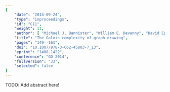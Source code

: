 ```yaml
---
{
    "date": "2014-09-24",
    "type": "inproceedings",
    "id": "C11",
    "weight": 11,
    "author": [ "Michael J. Bannister", "William E. Devanny", "David Eppstein", "Michael T. Goodrich" ],
    "title": "The Galois complexity of graph drawing",
    "pages": "149--161",
    "doi": "10.1007/978-3-662-45803-7_13",
    "eprint": "1408.1422",
    "conference": "GD 2014",
    "fullversion": "J3",
    "selected": false
}
---
```


TODO: Add abstract here!

